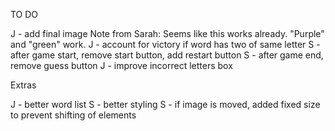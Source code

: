 <!-- markdownlint-disable -->

TO DO

J - add final image
Note from Sarah: Seems like this works already. "Purple" and "green" work. J - account for victory if word has two of same letter
S - after game start, remove start button, add restart button
S - after game end, remove guess button
J - improve incorrect letters box



Extras

J - better word list
S - better styling
S - if image is moved, added fixed size to prevent shifting of elements